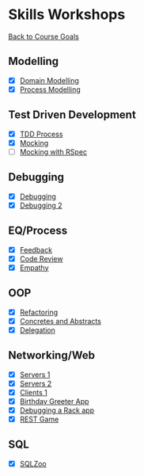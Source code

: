 # Skills Workshops

[Back to Course Goals](../README.md)

## Modelling

- [x] [Domain Modelling](domain_modelling.md)
- [x] [Process Modelling](process_modelling.md)

## Test Driven Development

- [x] [TDD Process](TDD_process.md)
- [x] [Mocking](mocking.md)
- [ ] [Mocking with RSpec](mocking_with_rspec.md)

## Debugging

- [x] [Debugging](debugging.md)
- [x] [Debugging 2](debugging_2.md)

## EQ/Process

- [x] [Feedback](feedback.md)
- [x] [Code Review](code_review.md)
- [x] [Empathy](empathy.md)

## OOP

- [x] [Refactoring](refactoring.md)
- [x] [Concretes and Abstracts](concretes_and_abstracts.md)
- [x] [Delegation](delegation.md)

## Networking/Web

- [x] [Servers 1](servers_1.md)
- [x] [Servers 2](servers_2.md)
- [x] [Clients 1](clients_1.md)
- [x] [Birthday Greeter App](birthday_greeter_app.md)
- [x] [Debugging a Rack app](debugging_a_rack_app.md)
- [x] [REST Game](REST_game.md)

## SQL

- [x] [SQLZoo](sqlzoo.md)
